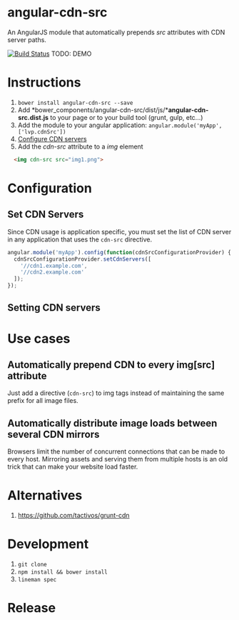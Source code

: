 # angular-cdn-src
An AngularJS module that automatically prepends *src* attributes with CDN server paths.

[![Build Status](https://circleci.com/gh/levpolevoy/angular-cdn-src.png)](https://circleci.com/gh/levpolevoy/angular-cdn-src)
TODO: DEMO

# Instructions

1. `bower install angular-cdn-src --save`
2. Add *bower_components/angular-cdn-src/dist/js/***angular-cdn-src.dist.js** to your page or to your build tool (grunt, gulp, etc...)
3. Add the module to your angular application: `angular.module('myApp', ['lvp.cdnSrc'])`
4. [Configure CDN servers](#configure-cdn-servers)
5. Add the *cdn-src* attribute to a *img* element
```html
  <img cdn-src src="img1.png">
```

# Configuration

## <a name="configure-cdn-servers"></a>Set CDN Servers

Since CDN usage is application specific, you must set the list of CDN server in any application that uses the `cdn-src` directive.

```javascript
angular.module('myApp').config(function(cdnSrcConfigurationProvider) {
  cdnSrcConfigurationProvider.setCdnServers([
    '//cdn1.example.com', 
    '//cdn2.example.com'
  ]);
});
```
## Setting CDN servers

# Use cases

## Automatically prepend CDN to every img[src] attribute

Just add a directive (`cdn-src`) to img tags instead of maintaining the same prefix for all image files.

## Automatically distribute image loads between several CDN mirrors

Browsers limit the number of concurrent connections that can be made to every host. Mirroring assets and serving
them from multiple hosts is an old trick that can make your website load faster.

# Alternatives

1. https://github.com/tactivos/grunt-cdn

# Development

1. `git clone `
2. `npm install && bower install`
3. `lineman spec`

# Release
